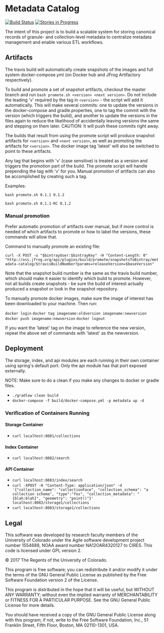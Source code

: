 Metadata Catalog
===

[![Build Status](https://travis-ci.org/cedardevs/metadata-catalog.svg?branch=master)](https://travis-ci.org/cedardevs/metadata-catalog)
[![Stories in Progress](https://badge.waffle.io/cedardevs/metadata-catalog.png?label=in%20progress&title=In%20Progress)](https://waffle.io/cedardevs/metadata-catalog?utm_source=badge)

The intent of this project is to build a scalable system for storing canonical records of granule- and collection-level metadata to centralize metadata management and enable various ETL workflows.

## Artifacts

The travis build will automatically create snapshots of the images and full system docker-compose.yml (on Docker hub and JFrog Artifactory respectively).

To build and promote a set of snapshot artifacts, checkout the master branch and run ```bash promote.sh <version> <next version>```. Do not include the leading 'v' required by the tag in ```<version>``` - the script will add it automatically. This will make several commits: one to update the versions in the docker-compose and gradle.properties, one to tag the commit with the version (which triggers the build), and another to update the versions in the files again to reduce the likelihood of accidentally leaving versions the same and stepping on them later. CAUTION: It will push these commits right away.

The builds that result from using the promote script will produce snapshot artifacts for `<version>` and `<next version>`, as well as promoting the artifacts for `<version>`. The docker image tag 'latest' will also be switched to point to these artifacts.

Any tag that begins with 'v' (case sensitive) is treated as a version and triggers the promotion part of the build. The promote script will handle prepending the tag with 'v' for you. Manual promotion of artifacts can also be accomplished by creating such a tag.

Examples:

`bash promote.sh 0.1.1 0.1.2`

`bash promote.sh 0.1.1-RC 0.1.2`

### Manual promotion

Prefer automatic promotion of artifacts over manual, but if more control is needed of which artifacts to promote or how to label the versions, these commands will allow that.

Command to manually promote an existing file:

`curl -X POST -u "$bintrayUser:$bintrayKey" -H "Content-Length: 0"
  "http://oss.jfrog.org/api/plugins/build/promote/snapshotsToBintray/metadata-catalog/$travisBuildNumber?params=releaseVersion=$baseVersion"`

Note that the snapshot build number is the same as the travis build number, which should make it easier to identify which build to promote. However, not all builds create snapshots - be sure the build of interest actually produced a snapshot or look in the snapshot repository.

To manually promote docker images, make sure the image of interest has been downloaded to your machine. Then run:

`docker login`
`docker tag imagename:oldversion imagename:newversion`
`docker push imagename:newversion`
`docker logout`

If you want the 'latest' tag on the image to reference the new version, repeat the above set of commands with 'latest' as the newversion.

## Deployment

The storage, index, and api modules are each running in their own container using spring's default port.  Only the api module has that port exposed externally.

NOTE: Make sure to do a clean if you make any changes to docker or gradle files.

* `./gradlew clean build`
* `docker-compose -f build/docker-compose.yml -p metadata up -d`

### Verification of Containers Running
#### Storage Container
* `curl localhost:8081/collections`
#### Index Container
* `curl localhost:8082/search`
#### API Container
* `curl localhost:8083/index/search`
* `curl -XPOST -H "Content-Type: application/json" -d '{"collection_name": "collectionFace", "collection_schema": "a collection schema", "type":"fos", "collection_metadata": "{blah:blah}", "geometry": "point()"}' localhost:8083/storage1/collections`
* `curl localhost:8083/storage1/collections`

## Legal

This software was developed by research faculty members of the
University of Colorado under the Agile software development project number 1554688,
NOAA award number NA12OAR4320127 to CIRES. This code is licensed under GPL version 2.

© 2017 The Regents of the University of Colorado.

This program is free software; you can redistribute it and/or
modify it under the terms of the GNU General Public License
as published by the Free Software Foundation version 2
of the License.

This program is distributed in the hope that it will be useful,
but WITHOUT ANY WARRANTY; without even the implied warranty of
MERCHANTABILITY or FITNESS FOR A PARTICULAR PURPOSE.  See the
GNU General Public License for more details.

You should have received a copy of the GNU General Public License
along with this program; if not, write to the Free Software
Foundation, Inc., 51 Franklin Street, Fifth Floor, Boston, MA  02110-1301, USA.
